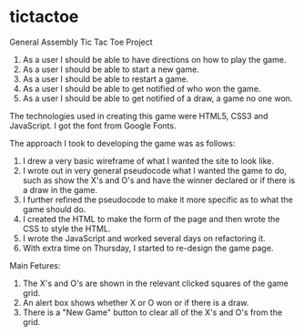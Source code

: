 # tictactoe
General Assembly Tic Tac Toe Project

1. As a user I should be able to have directions on how to play the game.
2. As a user I should be able to start a new game.
3. As a user I should be able to restart a game.
4. As a user I should be able to get notified of who won the game.
5. As a user I should be able to get notified of a draw, a game no one won.


The technologies used in creating this game were HTML5, CSS3 and JavaScript. I got the font from Google Fonts. 

The approach I took to developing the game was as follows: 
1. I drew a very basic wireframe of what I wanted the site to look like.
2. I wrote out in very general pseudocode what I wanted the game to do, such as show the X's and O's and have the winner declared or if there is a draw in the game. 
3. I further refined the pseudocode to make it more specific as to what the game should do.
4. I created the HTML to make the form of the page and then wrote the CSS to style the HTML.
5. I wrote the JavaScript and worked several days on refactoring it. 
6. With extra time on Thursday, I started to re-design the game page.

Main Fetures:

1. The X's and O's are shown in the relevant clicked squares of the game grid. 
2. An alert box shows whether X or O won or if there is a draw.
3. There is a "New Game" button to clear all of the X's and O's from the grid.


